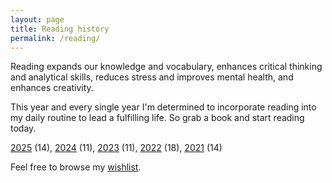 ```yaml
---
layout: page
title: Reading history
permalink: /reading/
---
```


Reading expands our knowledge and vocabulary, enhances critical thinking and analytical skills, reduces stress and improves mental health, and enhances creativity.

This year and every single year I'm determined to incorporate reading into my daily routine to lead a fulfilling life. So grab a book and start reading today.

[2025](/reading/2025) (14),
[2024](/reading/2024) (11),
[2023](/reading/2023) (11),
[2022](/reading/2022) (18),
[2021](/reading/2021) (14)

Feel free to browse my [wishlist](/reading/wishlist).
